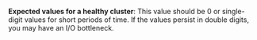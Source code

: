 **Expected values for a healthy cluster**: This value should be 0 or single-digit values for short periods of time. If the values persist in double digits, you may have an I/O bottleneck.